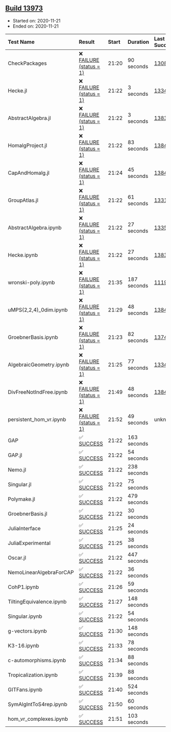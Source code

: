 ## [Build 13973](https://oscarci.mathematik.uni-kl.de/job/oscar/13973/)

* Started on: 2020-11-21
* Ended on: 2020-11-21

| Test Name    | Result | Start | Duration | Last Success | First Failure |
|:-------------|:-------|:------|:---------|:-------------|:--------------|
| CheckPackages | ❌ [FAILURE (status = 1)](https://oscarci.mathematik.uni-kl.de/job/oscar/13973/artifact/logs/build-13973/CheckPackages.log) | 21:20 | 90 seconds | [13085](https://oscarci.mathematik.uni-kl.de/job/oscar/13085/) | [13086](https://oscarci.mathematik.uni-kl.de/job/oscar/13086/) |
| Hecke.jl | ❌ [FAILURE (status = 1)](https://oscarci.mathematik.uni-kl.de/job/oscar/13973/artifact/logs/build-13973/Hecke.jl.log) | 21:22 | 3 seconds | [13341](https://oscarci.mathematik.uni-kl.de/job/oscar/13341/) | [13342](https://oscarci.mathematik.uni-kl.de/job/oscar/13342/) |
| AbstractAlgebra.jl | ❌ [FAILURE (status = 1)](https://oscarci.mathematik.uni-kl.de/job/oscar/13973/artifact/logs/build-13973/AbstractAlgebra.jl.log) | 21:22 | 3 seconds | [13837](https://oscarci.mathematik.uni-kl.de/job/oscar/13837/) | [13838](https://oscarci.mathematik.uni-kl.de/job/oscar/13838/) |
| HomalgProject.jl | ❌ [FAILURE (status = 1)](https://oscarci.mathematik.uni-kl.de/job/oscar/13973/artifact/logs/build-13973/HomalgProject.jl.log) | 21:22 | 83 seconds | [13845](https://oscarci.mathematik.uni-kl.de/job/oscar/13845/) | [13846](https://oscarci.mathematik.uni-kl.de/job/oscar/13846/) |
| CapAndHomalg.jl | ❌ [FAILURE (status = 1)](https://oscarci.mathematik.uni-kl.de/job/oscar/13973/artifact/logs/build-13973/CapAndHomalg.jl.log) | 21:24 | 45 seconds | [13845](https://oscarci.mathematik.uni-kl.de/job/oscar/13845/) | [13846](https://oscarci.mathematik.uni-kl.de/job/oscar/13846/) |
| GroupAtlas.jl | ❌ [FAILURE (status = 1)](https://oscarci.mathematik.uni-kl.de/job/oscar/13973/artifact/logs/build-13973/GroupAtlas.jl.log) | 21:22 | 61 seconds | [13311](https://oscarci.mathematik.uni-kl.de/job/oscar/13311/) | [13312](https://oscarci.mathematik.uni-kl.de/job/oscar/13312/) |
| AbstractAlgebra.ipynb | ❌ [FAILURE (status = 1)](https://oscarci.mathematik.uni-kl.de/job/oscar/13973/artifact/logs/build-13973/AbstractAlgebra.ipynb.log) | 21:22 | 27 seconds | [13355](https://oscarci.mathematik.uni-kl.de/job/oscar/13355/) | [13356](https://oscarci.mathematik.uni-kl.de/job/oscar/13356/) |
| Hecke.ipynb | ❌ [FAILURE (status = 1)](https://oscarci.mathematik.uni-kl.de/job/oscar/13973/artifact/logs/build-13973/Hecke.ipynb.log) | 21:22 | 27 seconds | [13837](https://oscarci.mathematik.uni-kl.de/job/oscar/13837/) | [13838](https://oscarci.mathematik.uni-kl.de/job/oscar/13838/) |
| wronski-poly.ipynb | ❌ [FAILURE (status = 1)](https://oscarci.mathematik.uni-kl.de/job/oscar/13973/artifact/logs/build-13973/wronski-poly.ipynb.log) | 21:35 | 187 seconds | [11192](https://oscarci.mathematik.uni-kl.de/job/oscar/11192/) | [11193](https://oscarci.mathematik.uni-kl.de/job/oscar/11193/) |
| uMPS(2,2,4)_0dim.ipynb | ❌ [FAILURE (status = 1)](https://oscarci.mathematik.uni-kl.de/job/oscar/13973/artifact/logs/build-13973/uMPS-2-2-4-_0dim.ipynb.log) | 21:29 | 48 seconds | [13841](https://oscarci.mathematik.uni-kl.de/job/oscar/13841/) | [13842](https://oscarci.mathematik.uni-kl.de/job/oscar/13842/) |
| GroebnerBasis.ipynb | ❌ [FAILURE (status = 1)](https://oscarci.mathematik.uni-kl.de/job/oscar/13973/artifact/logs/build-13973/GroebnerBasis.ipynb.log) | 21:23 | 82 seconds | [13748](https://oscarci.mathematik.uni-kl.de/job/oscar/13748/) | [13749](https://oscarci.mathematik.uni-kl.de/job/oscar/13749/) |
| AlgebraicGeometry.ipynb | ❌ [FAILURE (status = 1)](https://oscarci.mathematik.uni-kl.de/job/oscar/13973/artifact/logs/build-13973/AlgebraicGeometry.ipynb.log) | 21:25 | 77 seconds | [13341](https://oscarci.mathematik.uni-kl.de/job/oscar/13341/) | [13342](https://oscarci.mathematik.uni-kl.de/job/oscar/13342/) |
| DivFreeNotIndFree.ipynb | ❌ [FAILURE (status = 1)](https://oscarci.mathematik.uni-kl.de/job/oscar/13973/artifact/logs/build-13973/DivFreeNotIndFree.ipynb.log) | 21:49 | 48 seconds | [13845](https://oscarci.mathematik.uni-kl.de/job/oscar/13845/) | [13846](https://oscarci.mathematik.uni-kl.de/job/oscar/13846/) |
| persistent_hom_vr.ipynb | ❌ [FAILURE (status = 1)](https://oscarci.mathematik.uni-kl.de/job/oscar/13973/artifact/logs/build-13973/persistent_hom_vr.ipynb.log) | 21:52 | 49 seconds | unknown | unknown |
| GAP | ✅ [SUCCESS](https://oscarci.mathematik.uni-kl.de/job/oscar/13973/artifact/logs/build-13973/GAP.log) | 21:22 | 163 seconds |  |  |
| GAP.jl | ✅ [SUCCESS](https://oscarci.mathematik.uni-kl.de/job/oscar/13973/artifact/logs/build-13973/GAP.jl.log) | 21:22 | 54 seconds |  |  |
| Nemo.jl | ✅ [SUCCESS](https://oscarci.mathematik.uni-kl.de/job/oscar/13973/artifact/logs/build-13973/Nemo.jl.log) | 21:22 | 238 seconds |  |  |
| Singular.jl | ✅ [SUCCESS](https://oscarci.mathematik.uni-kl.de/job/oscar/13973/artifact/logs/build-13973/Singular.jl.log) | 21:22 | 75 seconds |  |  |
| Polymake.jl | ✅ [SUCCESS](https://oscarci.mathematik.uni-kl.de/job/oscar/13973/artifact/logs/build-13973/Polymake.jl.log) | 21:22 | 479 seconds |  |  |
| GroebnerBasis.jl | ✅ [SUCCESS](https://oscarci.mathematik.uni-kl.de/job/oscar/13973/artifact/logs/build-13973/GroebnerBasis.jl.log) | 21:22 | 30 seconds |  |  |
| JuliaInterface | ✅ [SUCCESS](https://oscarci.mathematik.uni-kl.de/job/oscar/13973/artifact/logs/build-13973/JuliaInterface.log) | 21:25 | 24 seconds |  |  |
| JuliaExperimental | ✅ [SUCCESS](https://oscarci.mathematik.uni-kl.de/job/oscar/13973/artifact/logs/build-13973/JuliaExperimental.log) | 21:25 | 38 seconds |  |  |
| Oscar.jl | ✅ [SUCCESS](https://oscarci.mathematik.uni-kl.de/job/oscar/13973/artifact/logs/build-13973/Oscar.jl.log) | 21:22 | 447 seconds |  |  |
| NemoLinearAlgebraForCAP | ✅ [SUCCESS](https://oscarci.mathematik.uni-kl.de/job/oscar/13973/artifact/logs/build-13973/NemoLinearAlgebraForCAP.log) | 21:22 | 36 seconds |  |  |
| CohP1.ipynb | ✅ [SUCCESS](https://oscarci.mathematik.uni-kl.de/job/oscar/13973/artifact/logs/build-13973/CohP1.ipynb.log) | 21:26 | 59 seconds |  |  |
| TiltingEquivalence.ipynb | ✅ [SUCCESS](https://oscarci.mathematik.uni-kl.de/job/oscar/13973/artifact/logs/build-13973/TiltingEquivalence.ipynb.log) | 21:27 | 148 seconds |  |  |
| Singular.ipynb | ✅ [SUCCESS](https://oscarci.mathematik.uni-kl.de/job/oscar/13973/artifact/logs/build-13973/Singular.ipynb.log) | 21:22 | 54 seconds |  |  |
| g-vectors.ipynb | ✅ [SUCCESS](https://oscarci.mathematik.uni-kl.de/job/oscar/13973/artifact/logs/build-13973/g-vectors.ipynb.log) | 21:30 | 148 seconds |  |  |
| K3-16.ipynb | ✅ [SUCCESS](https://oscarci.mathematik.uni-kl.de/job/oscar/13973/artifact/logs/build-13973/K3-16.ipynb.log) | 21:33 | 78 seconds |  |  |
| c-automorphisms.ipynb | ✅ [SUCCESS](https://oscarci.mathematik.uni-kl.de/job/oscar/13973/artifact/logs/build-13973/c-automorphisms.ipynb.log) | 21:34 | 88 seconds |  |  |
| Tropicalization.ipynb | ✅ [SUCCESS](https://oscarci.mathematik.uni-kl.de/job/oscar/13973/artifact/logs/build-13973/Tropicalization.ipynb.log) | 21:39 | 88 seconds |  |  |
| GITFans.ipynb | ✅ [SUCCESS](https://oscarci.mathematik.uni-kl.de/job/oscar/13973/artifact/logs/build-13973/GITFans.ipynb.log) | 21:40 | 524 seconds |  |  |
| SymAlgIntToS4rep.ipynb | ✅ [SUCCESS](https://oscarci.mathematik.uni-kl.de/job/oscar/13973/artifact/logs/build-13973/SymAlgIntToS4rep.ipynb.log) | 21:50 | 60 seconds |  |  |
| hom_vr_complexes.ipynb | ✅ [SUCCESS](https://oscarci.mathematik.uni-kl.de/job/oscar/13973/artifact/logs/build-13973/hom_vr_complexes.ipynb.log) | 21:51 | 103 seconds |  |  |

